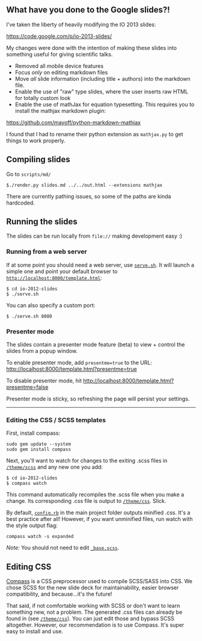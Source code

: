 ## What have you done to the Google slides?!

I've taken the liberty of heavily modifying the IO 2013 slides:

https://code.google.com/p/io-2013-slides/

My changes were done with the intention of making these slides into something useful for giving scientific talks.  

 - Removed all mobile device features
 - Focus *only* on editing markdown files
 - Move *all* slide information (including title + authors) into the markdown file.
 - Enable the use of "raw" type slides, where the user inserts raw HTML for totally custom look
 - Enable the use of mathJax for equation typesetting.  This requires you to install the mathjax markdown plugin:
 
 https://github.com/mayoff/python-markdown-mathjax
 
 I found that I had to rename their python extension as `mathjax.py` to get
 things to work properly.  

## Compiling slides

Go to `scripts/md/`

    $./render.py slides.md ../../out.html --extensions mathjax
    
There are currently pathing issues, so some of the paths are kinda hardcoded.

## Running the slides

The slides can be run locally from `file://` making development easy :)

### Running from a web server

If at some point you should need a web server, use [`serve.sh`](serve.sh). It will
launch a simple one and point your default browser to [`http://localhost:8000/template.html`](http://localhost:8000/template.html):

    $ cd io-2012-slides
    $ ./serve.sh

You can also specify a custom port:

    $ ./serve.sh 8080

### Presenter mode

The slides contain a presenter mode feature (beta) to view + control the slides
from a popup window.

To enable presenter mode, add `presentme=true` to the URL: [http://localhost:8000/template.html?presentme=true](http://localhost:8000/template.html?presentme=true)

To disable presenter mode, hit [http://localhost:8000/template.html?presentme=false](http://localhost:8000/template.html?presentme=false)

Presenter mode is sticky, so refreshing the page will persist your settings.

---

### Editing the CSS / SCSS templates

First, install compass:

    sudo gem update --system
    sudo gem install compass

Next, you'll want to watch for changes to the exiting .scss files in [`/theme/scss`](theme/scss)
and any new one you add:

    $ cd io-2012-slides
    $ compass watch

This command automatically recompiles the .scss file when you make a change.
Its corresponding .css file is output to [`/theme/css`](theme/css). Slick.

By default, [`config.rb`](config.rb) in the main project folder outputs minified
.css. It's a best practice after all! However, if you want unminified files,
run watch with the style output flag:

    compass watch -s expanded

*Note:* You should not need to edit [`_base.scss`](theme/scss/_base.scss).


## Editing CSS

[Compass](http://compass-style.org/install/) is a CSS preprocessor used to compile
SCSS/SASS into CSS. We chose SCSS for the new slide deck for maintainability,
easier browser compatibility, and because...it's the future!

That said, if not comfortable working with SCSS or don't want to learn something
new, not a problem. The generated .css files can already be found in
(see [`/theme/css`](theme/css)). You can just edit those and bypass SCSS altogether.
However, our recommendation is to use Compass. It's super easy to install and use.

